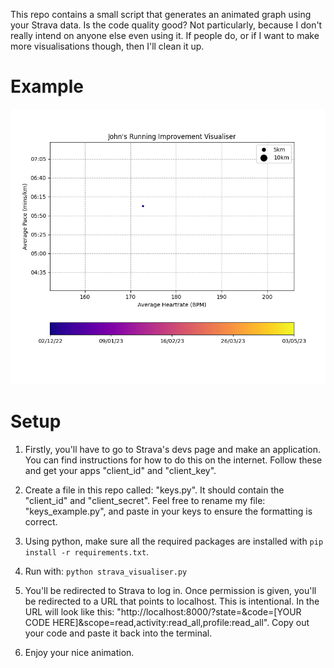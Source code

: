 This repo contains a small script that generates an animated graph using your Strava data. Is the code quality good? Not particularly, because I don't really intend on anyone else even using it. If people do, or if I want to make more visualisations though, then I'll clean it up.

# Example

![](examples/strava_activities.gif)

# Setup

1. Firstly, you'll have to go to Strava's devs page and make an application. You can find instructions for how to do this on the internet. Follow these and get your apps "client_id" and "client_key".

2. Create a file in this repo called: "keys.py". It should contain the "client_id" and "client_secret". Feel free to rename my file: "keys_example.py", and paste in your keys to ensure the formatting is correct.

3. Using python, make sure all the required packages are installed with `pip install -r requirements.txt`.

4. Run with: `python strava_visualiser.py`

5. You'll be redirected to Strava to log in. Once permission is given, you'll be redirected to a URL that points to localhost. This is intentional. In the URL will look like this: "http://localhost:8000/?state=&code=[YOUR CODE HERE]&scope=read,activity:read_all,profile:read_all". Copy out your code and paste it back into the terminal.

6. Enjoy your nice animation.
